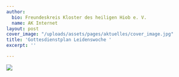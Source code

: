```yaml
---
author:
  bio: Freundeskreis Kloster des heiligen Hiob e. V.
  name: AK Internet
layout: post
cover_image: "/uploads/assets/pages/aktuelles/cover_image.jpg"
title: 'Gottesdienstplan Leidenswoche '
excerpt: ''

---
```

![](https://res.cloudinary.com/hiobmon/image/upload/v1586684065/media/2020/Aushang_GottesdiensplanGrWoT_sjoy8k.jpg)